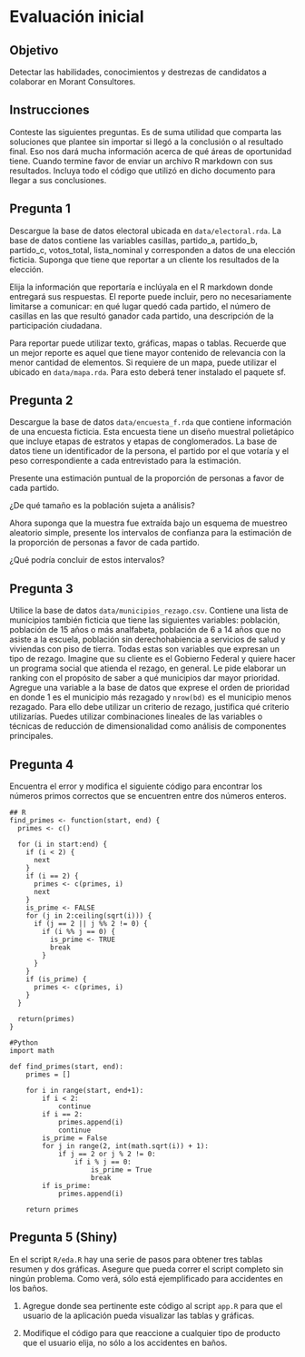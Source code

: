 # Evaluación inicial

## Objetivo

Detectar las habilidades, conocimientos y destrezas de candidatos a colaborar en Morant Consultores.

## Instrucciones

Conteste las siguientes preguntas. Es de suma utilidad que comparta las soluciones que plantee sin importar si llegó a la conclusión o al resultado final. Eso nos dará mucha información acerca de qué áreas de oportunidad tiene. Cuando termine favor de enviar un archivo R markdown con sus resultados. Incluya todo el código que utilizó en dicho documento para llegar a sus conclusiones. 

## Pregunta 1

Descargue la base de datos electoral ubicada en `data/electoral.rda`. La base de datos contiene las variables casillas, partido_a, partido_b, partido_c, votos_total, lista_nominal y corresponden a datos de una elección ficticia. Suponga que tiene que reportar a un cliente los resultados de la elección. 

Elija la información que reportaría e inclúyala en el R markdown donde entregará sus respuestas. El reporte puede incluir, pero no necesariamente limitarse a comunicar: en qué lugar quedó cada partido, el número de casillas en las que resultó ganador cada partido, una descripción de la participación ciudadana. 

Para reportar puede utilizar texto, gráficas, mapas o tablas. Recuerde que un mejor reporte es aquel que tiene mayor contenido de relevancia con la menor cantidad de elementos. Si requiere de un mapa, puede utilizar el ubicado en `data/mapa.rda`. Para esto deberá tener instalado el paquete sf.

## Pregunta 2

Descargue la base de datos `data/encuesta_f.rda` que contiene información de una encuesta ficticia. Esta encuesta tiene un diseño muestral polietápico que incluye etapas de estratos y etapas de conglomerados. La base de datos tiene un identificador de la persona, el partido por el que votaría  y el peso correspondiente a cada entrevistado para la estimación. 

Presente una estimación puntual de la proporción de personas a favor de cada partido.

¿De qué tamaño es la población sujeta a análisis? 

Ahora suponga que la muestra fue extraída bajo un esquema de muestreo aleatorio simple, presente los intervalos de confianza para la estimación de la proporción de personas a favor de cada partido.

¿Qué podría concluir de estos intervalos?

## Pregunta 3

Utilice la base de datos `data/municipios_rezago.csv`. Contiene una lista de municipios también ficticia que tiene las siguientes variables: población, población de 15 años o más analfabeta, población de 6 a 14 años que no asiste a la escuela, población sin derechohabiencia a servicios de salud y viviendas con piso de tierra. Todas estas son variables que expresan un tipo de rezago. Imagine que su cliente es el Gobierno Federal y quiere hacer un programa social que atienda el rezago, en general. Le pide elaborar un ranking con el propósito de saber a qué municipios dar mayor prioridad. Agregue una variable a la base de datos que exprese el orden de prioridad en donde 1 es el municipio más rezagado y `nrow(bd)` es el municipio menos rezagado. Para ello debe utilizar un criterio de rezago, justifica qué criterio utilizarías. Puedes utilizar combinaciones lineales de las variables o técnicas de reducción de dimensionalidad como análisis de componentes principales.

## Pregunta 4

Encuentra el error y modifica el siguiente código para encontrar los números primos correctos que se encuentren entre dos números enteros.

```
## R
find_primes <- function(start, end) {
  primes <- c()
  
  for (i in start:end) {
    if (i < 2) {
      next 
    }
    if (i == 2) {
      primes <- c(primes, i)  
      next
    }
    is_prime <- FALSE
    for (j in 2:ceiling(sqrt(i))) {
      if (j == 2 || j %% 2 != 0) {
        if (i %% j == 0) {
          is_prime <- TRUE
          break
        }
      }
    }
    if (is_prime) {
      primes <- c(primes, i)
    }
  }
  
  return(primes)
}
```

```
#Python
import math

def find_primes(start, end):
    primes = []
    
    for i in range(start, end+1):
        if i < 2:
            continue
        if i == 2:
            primes.append(i)
            continue
        is_prime = False
        for j in range(2, int(math.sqrt(i)) + 1):
            if j == 2 or j % 2 != 0:
                if i % j == 0:
                    is_prime = True
                    break
        if is_prime:
            primes.append(i)
    
    return primes
```


## Pregunta 5 (Shiny)

En el script `R/eda.R` hay una serie de pasos para obtener tres tablas resumen y dos gráficas. Asegure que pueda correr el script completo sin ningún problema. Como verá, sólo está ejemplificado para accidentes en los baños. 

1.	Agregue donde sea pertinente este código al script `app.R` para que el usuario de la aplicación pueda visualizar las tablas y gráficas. 

2.	Modifique el código para que reaccione a cualquier tipo de producto que el usuario elija, no sólo a los accidentes en baños.


